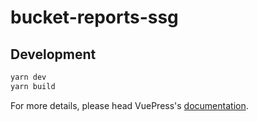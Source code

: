 # bucket-reports-ssg

> 

## Development

```bash
yarn dev
yarn build
```

For more details, please head VuePress's [documentation](https://v1.vuepress.vuejs.org/).

